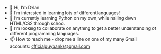 - 👋 Hi, I’m Dylan
- 👀 I’m interested in learning lots of different languages!
- 🌱 I’m currently learning Python on my own, while nailing down HTML/CSS through school.
- 💞️ I’m looking to collaborate on anything to get a better understanding of different programming languages.
- 📫 How to reach me - drop me a line on one of my many Gmail accounts: officialguybanks@gmail.com

<!---
WarmMilkCodes/WarmMilkCodes is a ✨ special ✨ repository because its `README.md` (this file) appears on your GitHub profile.
You can click the Preview link to take a look at your changes.
--->
